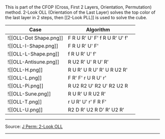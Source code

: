 This is part of the CFOP (Cross, First 2 Layers, Orientation, Permutation) method.
2-Look OLL (Orientation of the Last Layer) solves the top color of the last layer in 2 steps, then [[2-Look PLL]] is used to solve the cube. 

| Case                   | Algorithm                     |     |
| ---------------------- | ----------------------------- | --- |
| ![[OLL-Dot Shape.png]] | F R U R' U' F' f R U R' U' f' |     |
| ![[OLL-I-Shape.png]]   | F R U R' U' F'                |     |
| ![[OLL-L-Shape.png]]   | f R U R' U' f'                |     |
| ![[OLL-Antisune.png]]  | R U2 R' U' R U' R'            |     |
| ![[OLL-H.png]]         | R U R' U R U' R' U R U2 R'    |     |
| ![[OLL-L.png]]         | F R' F' r U R U' r'           |     |
| ![[OLL-Pi.png]]        | R U2 R2 U' R2 U' R2 U2 R      |     |
| ![[OLL-Sune.png]]      | R U R' U R U2 R'              |     |
| ![[OLL-T.png]]         | r U R' U' r' F R F'           |     |
| ![[OLL-U.png]]         | R2 D R' U2 R D' R' U2 R'      |     |

---
Source: [J Perm: 2-Look OLL](https://jperm.net/algs/2lookoll) 

---